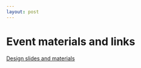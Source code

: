 ```yaml
---
layout: post
---
```


# Event materials and links

[Design slides and materials](/assets/materials/Laura_LAPhack-2018.pdf)



